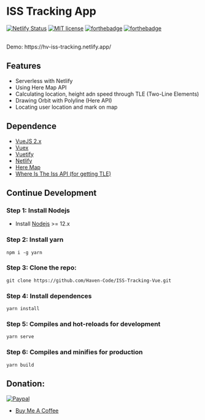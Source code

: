 
# ISS Tracking App
[![Netlify Status](https://api.netlify.com/api/v1/badges/ebad917e-5f98-4272-ae95-588d0d755021/deploy-status)](https://app.netlify.com/sites/hv-iss-tracking/deploys) [![MIT license](https://img.shields.io/badge/License-MIT-blue.svg)](https://hv-iss-tracking.netlify.app/)
[![forthebadge](https://forthebadge.com/images/badges/built-with-love.svg)](https://forthebadge.com) [![forthebadge](https://forthebadge.com/images/badges/made-with-vue.svg)](https://forthebadge.com)

<br>
Demo: https://hv-iss-tracking.netlify.app/

## Features

 - Serverless with Netlify
 - Using Here Map API
 - Calculating location, height adn speed through TLE (Two-Line Elements)
 - Drawing Orbit with Polyline (Here API)
 - Locating user location and mark on map

## Dependence
- [VueJS 2.x](https://vuejs.org/)
- [Vuex](https://vuex.vuejs.org/)
- [Vuetify](https://vuetifyjs.com/)
- [Netlify](https://www.netlify.com/)
- [Here Map](https://developer.here.com/)
- [Where Is The Iss API (for getting TLE)](https://wheretheiss.at/w/developer)

## Continue Development
### Step 1: Install Nodejs
- Install [Nodejs](https://nodejs.org/) >= 12.x

### Step 2: Install yarn

    npm i -g yarn

### Step 3: Clone the repo:

    git clone https://github.com/Haven-Code/ISS-Tracking-Vue.git

### Step 4: Install dependences
```
yarn install
```

### Step 5: Compiles and hot-reloads for development
```
yarn serve
```

### Step 6: Compiles and minifies for production
```
yarn build
```

## Donation:
[<img src="https://img.shields.io/badge/paypal-%2300457C.svg?&style=for-the-badge&logo=paypal&logoColor=white" title="Paypal" alt="Paypal"/>](paypal.me/phuchptty)

 - [Buy Me A Coffee](buymeacoff.ee/phuchptty)
